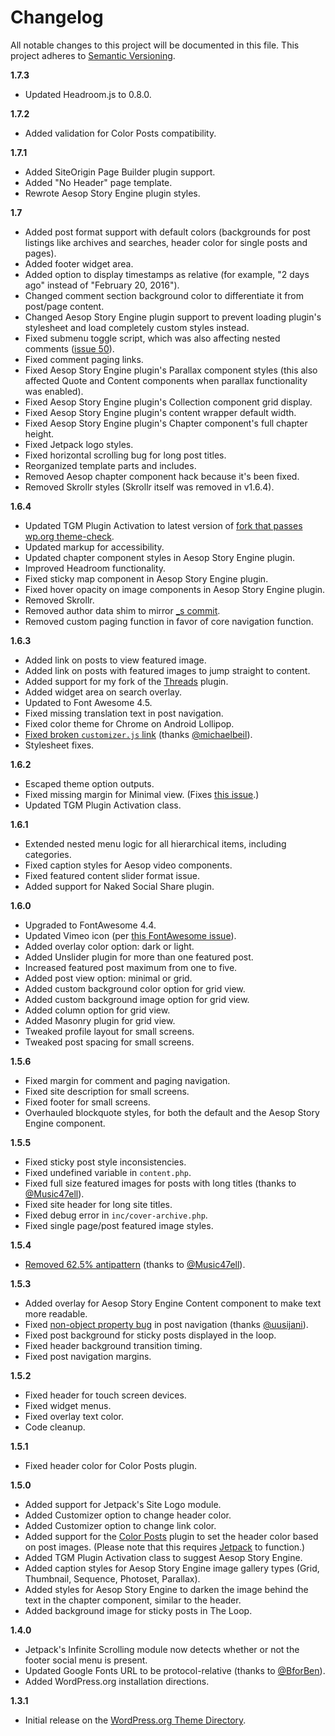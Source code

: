 # Changelog

All notable changes to this project will be documented in this file. This project adheres to [Semantic Versioning](http://semver.org/).

**1.7.3**
- Updated Headroom.js to 0.8.0.

**1.7.2**
- Added validation for Color Posts compatibility.

**1.7.1**
- Added SiteOrigin Page Builder plugin support.
- Added "No Header" page template.
- Rewrote Aesop Story Engine plugin styles.

**1.7**
- Added post format support with default colors (backgrounds for post listings like archives and searches, header color for single posts and pages).
- Added footer widget area.
- Added option to display timestamps as relative (for example, "2 days ago" instead of "February 20, 2016").
- Changed comment section background color to differentiate it from post/page content.
- Changed Aesop Story Engine plugin support to prevent loading plugin's stylesheet and load completely custom styles instead.
- Fixed submenu toggle script, which was also affecting nested comments ([issue 50](https://github.com/peiche/cover/issues/50)).
- Fixed comment paging links.
- Fixed Aesop Story Engine plugin's Parallax component styles (this also affected Quote and Content components when parallax functionality was enabled).
- Fixed Aesop Story Engine plugin's Collection component grid display.
- Fixed Aesop Story Engine plugin's content wrapper default width.
- Fixed Aesop Story Engine plugin's Chapter component's full chapter height.
- Fixed Jetpack logo styles.
- Fixed horizontal scrolling bug for long post titles.
- Reorganized template parts and includes.
- Removed Aesop chapter component hack because it's been fixed.
- Removed Skrollr styles (Skrollr itself was removed in v1.6.4).

**1.6.4**
- Updated TGM Plugin Activation to latest version of [fork that passes wp.org theme-check](https://github.com/TGMPA/TGM-Plugin-Activation/issues/475#issuecomment-155816019).
- Updated markup for accessibility.
- Updated chapter component styles in Aesop Story Engine plugin.
- Improved Headroom functionality.
- Fixed sticky map component in Aesop Story Engine plugin.
- Fixed hover opacity on image components in Aesop Story Engine plugin.
- Removed Skrollr.
- Removed author data shim to mirror [_s commit](https://github.com/Automattic/_s/commit/2580a0a69f091b98272bc74e35c347b34a20a52d).
- Removed custom paging function in favor of core navigation function.

**1.6.3**
- Added link on posts to view featured image.
- Added link on posts with featured images to jump straight to content.
- Added support for my fork of the [Threads](https://github.com/peiche/wp-threads/) plugin.
- Added widget area on search overlay.
- Updated to Font Awesome 4.5.
- Fixed missing translation text in post navigation.
- Fixed color theme for Chrome on Android Lollipop.
- [Fixed broken `customizer.js` link](https://github.com/peiche/cover/issues/43) (thanks [@michaelbeil](https://github.com/michaelbeil)).
- Stylesheet fixes.

**1.6.2**
- Escaped theme option outputs.
- Fixed missing margin for Minimal view. (Fixes [this issue](https://github.com/peiche/cover/issues/41).)
- Updated TGM Plugin Activation class.

**1.6.1**
- Extended nested menu logic for all hierarchical items, including categories.
- Fixed caption styles for Aesop video components.
- Fixed featured content slider format issue.
- Added support for Naked Social Share plugin.

**1.6.0**
- Upgraded to FontAwesome 4.4.
- Updated Vimeo icon (per [this FontAwesome issue](https://github.com/FortAwesome/Font-Awesome/issues/2197)).
- Added overlay color option: dark or light.
- Added Unslider plugin for more than one featured post.
- Increased featured post maximum from one to five.
- Added post view option: minimal or grid.
- Added custom background color option for grid view.
- Added custom background image option for grid view.
- Added column option for grid view.
- Added Masonry plugin for grid view.
- Tweaked profile layout for small screens.
- Tweaked post spacing for small screens.

**1.5.6**
- Fixed margin for comment and paging navigation.
- Fixed site description for small screens.
- Fixed footer for small screens.
- Overhauled blockquote styles, for both the default and the Aesop Story Engine component.

**1.5.5**
- Fixed sticky post style inconsistencies.
- Fixed undefined variable in `content.php`.
- Fixed full size featured images for posts with long titles (thanks to [@Music47ell](https://github.com/Music47ell)).
- Fixed site header for long site titles.
- Fixed debug error in `inc/cover-archive.php`.
- Fixed single page/post featured image styles.

**1.5.4**
- [Removed 62.5% antipattern](http://eichefam.net/2015/06/30/anti-antipattern/) (thanks to [@Music47ell](https://github.com/Music47ell)).

**1.5.3**
- Added overlay for Aesop Story Engine Content component to make text more readable.
- Fixed [non-object property bug](https://github.com/peiche/cover/issues/29) in post navigation (thanks [@uusijani](https://github.com/uusijani)).
- Fixed post background for sticky posts displayed in the loop.
- Fixed header background transition timing.
- Fixed post navigation margins.

**1.5.2**
- Fixed header for touch screen devices.
- Fixed widget menus.
- Fixed overlay text color.
- Code cleanup.

**1.5.1**
- Fixed header color for Color Posts plugin.

**1.5.0**
- Added support for Jetpack's Site Logo module.
- Added Customizer option to change header color.
- Added Customizer option to change link color.
- Added support for the [Color Posts](https://wordpress.org/plugins/color-posts/) plugin to set the header color based on post images. (Please note that this requires [Jetpack](https://wordpress.org/plugins/jetpack/) to function.)
- Added TGM Plugin Activation class to suggest Aesop Story Engine.
- Added caption styles for Aesop Story Engine image gallery types (Grid, Thumbnail, Sequence, Photoset, Parallax).
- Added styles for Aesop Story Engine to darken the image behind the text in the chapter component, similar to the header.
- Added background image for sticky posts in The Loop.

**1.4.0**
- Jetpack's Infinite Scrolling module now detects whether or not the footer social menu is present.
- Updated Google Fonts URL to be protocol-relative (thanks to [@BforBen](https://github.com/BforBen)).
- Added WordPress.org installation directions.

**1.3.1**
- Initial release on the [WordPress.org Theme Directory](https://wordpress.org/themes/cover/).
